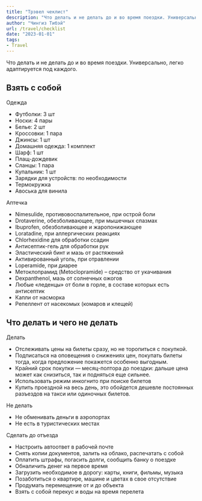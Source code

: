 ```yaml
---
title: "Трэвел чеклист"
description: "Что делать и не делать до и во время поездки. Универсально, легко адаптируется под каждого."
author: "Чингиз Тибэй"
url: /travel/checklist
date: "2023-01-01"
tags: 
- Travel
---
```


Что делать и не делать до и во время поездки. Универсально, легко адаптируется под каждого.

## Взять с собой

Одежда

* Футболки: 3 шт
* Носки: 4 пары
* Белье: 2 шт
* Кроссовки: 1 пара
* Джинсы: 1 шт
* Домашняя одежда: 1 комплект
* Шарф: 1 шт
* Плащ-дождевик
* Сланцы: 1 пара
* Купальник: 1 шт
* Зарядки для устройств: по необходимости
* Термокружка
* Авоська для винила

Аптечка

* Nimesulide, противовоспалительное, при острой боли
* Drotaverine, обезболивающее, при мышечных спазмах
* Ibuprofen, обезболивающее и жаропонижающее
* Loratadine, при аллергических реакциях
* Chlorhexidine для обработки ссадин
* Антисептик-гель для обработки рук
* Эластический бинт и мазь от растяжений
* Активированный уголь, при отравлении
* Loperamide, при диарее
* Метоклопрамид (Metoclopramide) – средство от укачивания
* Dexpanthenol, мазь от солнечных ожогов
* Любые «леденцы» от боли в горле, в составе которых есть антисептик
* Капли от насморка
* Репеллент от насекомых (комаров и клещей)

## Что делать и чего не делать

Делать

* Отслеживать цены на билеты сразу, но не торопиться с покупкой.
* Подписаться на оповещения о снижениях цен, покупать билеты тогда, когда предложение покажется особенно выгодным.
* Крайний срок покупки — месяц-полтора до поездки: дальше цена может как снизиться, так и подняться еще сильнее.
* Использовать режим инкогнито при поиске билетов
* Купить проездной на весь день, это обойдется дешевле постоянных разъездов на такси или одиночных билетов.

Не делать

* Не обменивать деньги в аэропортах
* Не есть в туристических местах

Сделать до отъезда

* Настроить автоответ в рабочей почте
* Снять копии документов, залить на облако, распечатать с собой
* Оплатить штрафы, погасить долги, сообщить банку о поездке
* Обналичить денег на первое время
* Загрузить необходимое в дорогу: карты, книги, фильмы, музыка
* Позаботиться о квартире, машине и цветах в свое отсутствие
* Продумать перемещение от и до объекта
* Взять с собой перекус и воды на время перелета